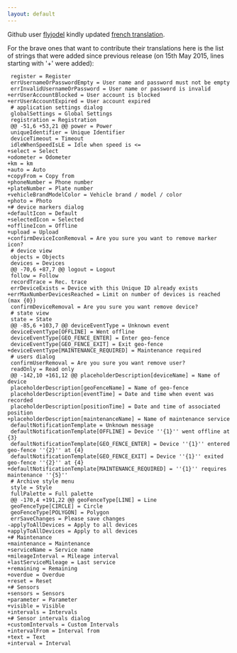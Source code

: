```yaml
---
layout: default
---
```


Github user [flyjodel](https://github.com/flyjodel) kindly updated [french translation](/features/french.html).

For the brave ones that want to contribute their translations here is the list of strings that were added since previous release (on 15th May 2015, lines starting with '+' were added):

     register = Register
     errUsernameOrPasswordEmpty = User name and password must not be empty
     errInvalidUsernameOrPassword = User name or password is invalid
    +errUserAccountBlocked = User account is blocked
    +errUserAccountExpired = User account expired
     # application settings dialog
     globalSettings = Global Settings
     registration = Registration
     @@ -51,6 +53,21 @@ power = Power
     uniqueIdentifier = Unique Identifier
     deviceTimeout = Timeout
     idleWhenSpeedIsLE = Idle when speed is <=
    +select = Select
    +odometer = Odometer
    +km = km
    +auto = Auto
    +copyFrom = Copy from
    +phoneNumber = Phone number
    +plateNumber = Plate number
    +vehicleBrandModelColor = Vehicle brand / model / color
    +photo = Photo
    +# device markers dialog
    +defaultIcon = Default
    +selectedIcon = Selected
    +offlineIcon = Offline
    +upload = Upload
    +confirmDeviceIconRemoval = Are you sure you want to remove marker icon?
     # device view
     objects = Objects
     devices = Devices
     @@ -70,6 +87,7 @@ logout = Logout
     follow = Follow
     recordTrace = Rec. trace
     errDeviceExists = Device with this Unique ID already exists
    +errMaxNumberDevicesReached = Limit on number of devices is reached (max {0})
     confirmDeviceRemoval = Are you sure you want remove device?
     # state view
     state = State
     @@ -85,6 +103,7 @@ deviceEventType = Unknown event
     deviceEventType[OFFLINE] = Went offline
     deviceEventType[GEO_FENCE_ENTER] = Enter geo-fence
     deviceEventType[GEO_FENCE_EXIT] = Exit geo-fence
    +deviceEventType[MAINTENANCE_REQUIRED] = Maintenance required
     # users dialog
     confirmUserRemoval = Are you sure you want remove user?
     readOnly = Read only
     @@ -142,10 +161,12 @@ placeholderDescription[deviceName] = Name of device
     placeholderDescription[geoFenceName] = Name of geo-fence
     placeholderDescription[eventTime] = Date and time when event was recorded
     placeholderDescription[positionTime] = Date and time of associated position
    +placeholderDescription[maintenanceName] = Name of maintenance service
     defaultNotificationTemplate = Unknown message
     defaultNotificationTemplate[OFFLINE] = Device ''{1}'' went offline at {3}
     defaultNotificationTemplate[GEO_FENCE_ENTER] = Device ''{1}'' entered geo-fence ''{2}'' at {4}
     defaultNotificationTemplate[GEO_FENCE_EXIT] = Device ''{1}'' exited geo-fence ''{2}'' at {4}
    +defaultNotificationTemplate[MAINTENANCE_REQUIRED] = ''{1}'' requires maintenance ''{5}''
     # Archive style menu
     style = Style
     fullPalette = Full palette
     @@ -170,4 +191,22 @@ geoFenceType[LINE] = Line
     geoFenceType[CIRCLE] = Circle
     geoFenceType[POLYGON] = Polygon
     errSaveChanges = Please save changes
    -applyToAllDevices = Apply to all devices 
    +applyToAllDevices = Apply to all devices
    +# Maintenance
    +maintenance = Maintenance
    +serviceName = Service name
    +mileageInterval = Mileage interval
    +lastServiceMileage = Last service
    +remaining = Remaining
    +overdue = Overdue
    +reset = Reset
    +# Sensors
    +sensors = Sensors
    +parameter = Parameter
    +visible = Visible
    +intervals = Intervals
    +# Sensor intervals dialog
    +customIntervals = Custom Intervals
    +intervalFrom = Interval from
    +text = Text
    +interval = Interval 
